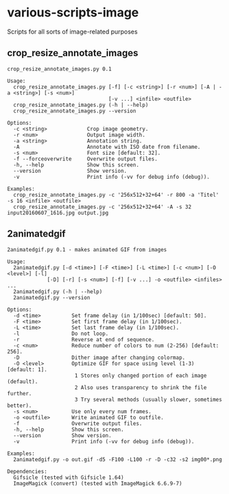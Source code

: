 # various-scripts-image
Scripts for all sorts of image-related purposes

## crop_resize_annotate_images

    crop_resize_annotate_images.py 0.1

    Usage:
      crop_resize_annotate_images.py [-f] [-c <string>] [-r <num>] [-A | -a <string>] [-s <num>]
                                     [-v ...] <infile> <outfile>
      crop_resize_annotate_images.py (-h | --help)
      crop_resize_annotate_images.py --version

    Options:
      -c <string>             Crop image geometry.
      -r <num>                Output image width.
      -a <string>             Annotation string.
      -A                      Annotate with ISO date from filename.
      -s <num>                Font size [default: 32].
      -f --forceoverwrite     Overwrite output files.
      -h, --help              Show this screen.
      --version               Show version.
      -v                      Print info (-vv for debug info (debug)).

    Examples:
      crop_resize_annotate_images.py -c '256x512+32+64' -r 800 -a 'Titel' -s 16 <infile> <outfile>
      crop_resize_annotate_images.py -c '256x512+32+64' -A -s 32 input20160607_1616.jpg output.jpg

## 2animatedgif

    2animatedgif.py 0.1 - makes animated GIF from images

    Usage:
      2animatedgif.py [-d <time>] [-F <time>] [-L <time>] [-c <num>] [-O <level>] [-l]
                 [-D] [-r] [-s <num>] [-f] [-v ...] -o <outfile> <infiles> ...
      2animatedgif.py (-h | --help)
      2animatedgif.py --version

    Options:
      -d <time>          Set frame delay (in 1/100sec) [default: 50].
      -F <time>          Set first frame delay (in 1/100sec).
      -L <time>          Set last frame delay (in 1/100sec).
      -l                 Do not loop.
      -r                 Reverse at end of sequence.
      -c <num>           Reduce number of colors to num (2-256) [default: 256].
      -D                 Dither image after changing colormap.
      -O <level>         Optimize GIF for space using level (1-3) [default: 1].
                          1 Stores only changed portion of each image (default).
                          2 Also uses transparency to shrink the file further.
                          3 Try several methods (usually slower, sometimes better).
      -s <num>           Use only every num frames.
      -o <outfile>       Write animated GIF to outfile.
      -f                 Overwrite output files.
      -h, --help         Show this screen.
      --version          Show version.
      -v                 Print info (-vv for debug info (debug)).

    Examples:
      2animatedgif.py -o out.gif -d5 -F100 -L100 -r -D -c32 -s2 img00*.png

    Dependencies:
      Gifsicle (tested with Gifsicle 1.64)
      ImageMagick (convert) (tested with ImageMagick 6.6.9-7)


